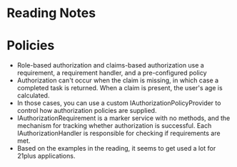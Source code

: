 # Reading Notes
# Policies

*  Role-based authorization and claims-based authorization use a requirement, a requirement handler, and a pre-configured policy
* Authorization can't occur when the claim is missing, in which case a completed task is returned. When a claim is present, the user's age is calculated.
* In those cases, you can use a custom IAuthorizationPolicyProvider to control how authorization policies are supplied.
* IAuthorizationRequirement is a marker service with no methods, and the mechanism for tracking whether authorization is successful.  Each IAuthorizationHandler is responsible for checking if requirements are met.
* Based on the examples in the reading, it seems to get used a lot for 21plus applications. 